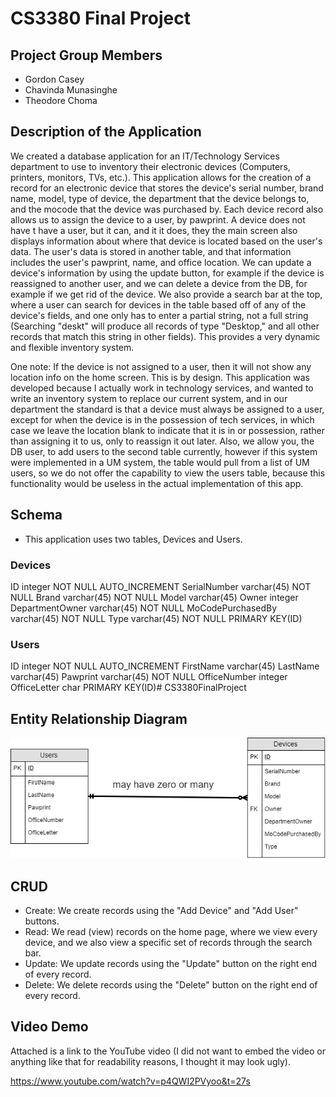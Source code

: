 # **CS3380 Final Project**

## **Project Group Members**
* Gordon Casey
* Chavinda Munasinghe
* Theodore Choma

## **Description of the Application**

We created a database application for an IT/Technology Services department to use to inventory their electronic devices (Computers, printers, monitors, TVs, etc.). This application allows for the creation of a record for an electronic device that stores the device's serial number, brand name, model, type of device, the department that the device belongs to, and the mocode that the device was purchased by. Each device record also allows us to assign the device to a user, by pawprint. A device does not have t have a user, but it can, and it it does, they the main screen also displays information about where that device is located based on the user's data. The user's data is stored in another table, and that information includes the user's pawprint, name, and office location. We can update a device's information by using the update button, for example if the device is reassigned to another user, and we can delete a device from the DB, for example if we get rid of the device. We also provide a search bar at the top, where a user can search for devices in the table based off of any of the device's fields, and one only has to enter a partial string, not a full string (Searching "deskt" will produce all records of type "Desktop," and all other records that match this string in other fields). This provides a very dynamic and flexible inventory system.

One note: If the device is not assigned to a user, then it will not show any location info on the home screen. This is by design. This application was developed because I actually work in technology services, and wanted to write an inventory system to replace our current system, and in our department the standard is that a device must always be assigned to a user, except for when the device is in the possession of tech services, in which case we leave the location blank to indicate that it is in or possession, rather than assigning it to us, only to reassign it out later. Also, we allow you, the DB user, to add users to the second table currently, however if this system were implemented in a UM system, the table would pull from a list of UM users, so we do not offer the capability to view the users table, because this functionality would be useless in the actual implementation of this app.

## **Schema**
* This application uses two tables, Devices and Users.

### __Devices__

ID integer NOT NULL AUTO_INCREMENT
SerialNumber varchar(45) NOT NULL
Brand varchar(45) NOT NULL
Model varchar(45)
Owner integer
DepartmentOwner varchar(45) NOT NULL
MoCodePurchasedBy varchar(45) NOT NULL
Type varchar(45) NOT NULL
PRIMARY KEY(ID)

### __Users__

ID integer NOT NULL AUTO_INCREMENT
FirstName varchar(45)
LastName varchar(45)
Pawprint varchar(45) NOT NULL
OfficeNumber integer
OfficeLetter char
PRIMARY KEY(ID)# CS3380FinalProject

## Entity Relationship Diagram
![](https://github.com/Gordon-Casey/CS3380FinalProject/blob/master/CS3380%20Final%20Project%20ERD.png)


## CRUD

* Create: We create records using the "Add Device" and "Add User" buttons.
* Read: We read (view) records on the home page, where we view every device, and we also view a specific set of records through the search bar.
* Update: We update records using the "Update" button on the right end of every record.
* Delete: We delete records using the "Delete" button on the right end of every record.

## Video Demo

Attached is a link to the YouTube video (I did not want to embed the video or anything like that for readability reasons, I thought it may look ugly).

https://www.youtube.com/watch?v=p4QWI2PVyoo&t=27s


